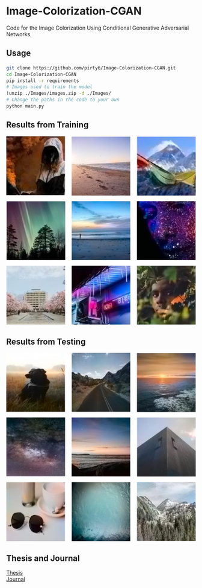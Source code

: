 # Image-Colorization-CGAN
Code for the Image Colorization Using Conditional Generative Adversarial Networks

## Usage

``` bash
git clone https://github.com/pirty6/Image-Colorization-CGAN.git
cd Image-Colorization-CGAN
pip install -r requirements
# Images used to train the model
!unzip ./Images/images.zip -d ./Images/
# Change the paths in the code to your own
python main.py
```

## Results from Training
<p align="center">
    <img src="https://github.com/pirty6/Image-Colorization-CGAN/blob/master/Resources/training_samples.png">
</p>

## Results from Testing
<p align="center">
    <img src="https://github.com/pirty6/Image-Colorization-CGAN/blob/master/Resources/testing_samples.png">
</p>

## Thesis and Journal
<a href="https://github.com/pirty6/Image-Colorization-CGAN/upload/master/Resources/Tesina_A01206747.pdf">Thesis</a></br>
<a href="https://github.com/pirty6/Image-Colorization-CGAN/upload/master/Resources/Journal_A01206747.pdf">Journal</a>
